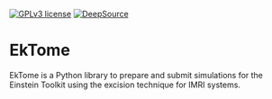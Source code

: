 [![GPLv3
license](https://img.shields.io/badge/License-GPLv3-blue.svg)](http://perso.crans.org/besson/LICENSE.html)
[![DeepSource](https://static.deepsource.io/deepsource-badge-light-mini.svg)](https://deepsource.io/gh/svretina/Ektome/?ref=repository-badge)
# EkTome

EkTome is a Python library to prepare and submit simulations for the Einstein Toolkit using the excision technique for IMRI systems.

